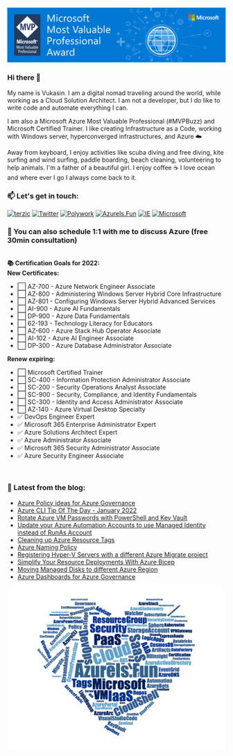 ![Microsoft MVP](/assets/img/MVP_SocialGraphics_LinkedIn_1584x396px_Opt-4.jpg)

### Hi there 👋

My name is Vukasin. I am a digital nomad traveling around the world, while working as a Cloud Solution Architect. I am not a developer, but I do like to write code and automate everything I can.

I am also a Microsoft Azure Most Valuable Professional (#MVPBuzz) and Microsoft Certified Trainer. I like creating Infrastructure as a Code, working with Windows server, hyperconverged infrastructures, and Azure ☁️

Away from keyboard, I enjoy activities like scuba diving and free diving, kite surfing and wind surfing, paddle boarding, beach cleaning, volunteering to help animals. I'm a father of a beautiful girl. I enjoy coffee ☕️ I love ocean and where ever I go I always come back to it.

### 📫  Let's get in touch:

[![terzic](https://img.shields.io/badge/linkedin-%230077B5.svg?style=for-the-badge&logo=linkedin&logoColor=white)](https://www.linkedin.com/in/terzic/)
[![Twitter](https://img.shields.io/badge/twitter-%231DA1F2.svg?style=for-the-badge&logo=Twitter&logoColor=white)](https://twitter.com/MrTerzic)
[![Polywork](https://img.shields.io/badge/Polywork-543DE0?style=for-the-badge&logo=polywork&logoColor=white)](https://www.polywork.com/vukasin)
[![AzureIs.Fun](https://img.shields.io/badge/blog-0078D4.svg?style=for-the-badge&logo=azure-devops&logoColor=white)](https://azureis.fun)
[![IE](https://img.shields.io/badge/website-0076D6?style=for-the-badge&logo=Internet%20Explorer&logoColor=white)](http://vukasinterzic.com)
[![Microsoft](https://img.shields.io/badge/MVP-0078D4?style=for-the-badge&logo=microsoft&logoColor=white)](https://mvp.microsoft.com/en-us/PublicProfile/5003864?fullName=Vukasin%20Terzic)

### 🤙 You can also schedule 1:1 with me to discuss Azure (free 30min consultation)

<br>

  <summary><b>📚 Certification Goals for 2022:</b></summary>
  <summary><b>New Certificates:</b></summary>
  <ul>
    <li>⬜️ AZ-700 - Azure Network Engineer Associate</li>
    <li>⬜️ AZ-800 - Administering Windows Server Hybrid Core Infrastructure</li>
    <li>⬜️ AZ-801 - Configuring Windows Server Hybrid Advanced Services</li>
    <li>⬜️ AI-900 - Azure AI Fundamentals</li>
    <li>⬜️ DP-900 - Azure Data Fundamentals</li>
    <li>⬜️ 62-193 - Technology Literacy for Educators</li>
    <li>⬜️ AZ-600 - Azure Stack Hub Operator Associate</li>
    <li>⬜️ AI-102 - Azure AI Engineer Associate</li>
    <li>⬜️ DP-300 - Azure Database Administrator Associate</li>

  </ul>

  <summary><b>Renew expiring:</b></summary>
  <ul>
    <li>⬜️ Microsoft Certified Trainer</li>
    <li>⬜️ SC-400 - Information Protection Administrator Associate</li>
    <li>⬜️ SC-200 - Security Operations Analyst Associate</li>
    <li>⬜️ SC-900 - Security, Compliance, and Identity Fundamentals</li>
    <li>⬜️ SC-300 - Identity and Access Administrator Associate</li>
    <li>⬜️ AZ-140 - Azure Virtual Desktop Specialty</li>
    <li>✅ DevOps Engineer Expert</li>
    <li>✅ Microsoft 365 Enterprise Administrator Expert</li>
    <li>✅ Azure Solutions Architect Expert</li>
    <li>✅ Azure Administrator Associate</li>
    <li>✅ Microsoft 365 Security Administrator Associate</li>
    <li>✅ Azure Security Engineer Associate</li>
  </ul>

<br>

### 📝 Latest from the blog:

<!-- AzureIs.Fun:START -->
- [Azure Policy ideas for Azure Governance](https://azureis.fun/posts/Azure-Policy-ideas-for-Azure-Governance/)
- [Azure CLI Tip Of The Day - January 2022](https://azureis.fun/posts/Azure-CLI-Tip-Of-The-Day-1-31/)
- [Rotate Azure VM Passwords with PowerShell and Key Vault](https://azureis.fun/posts/Rotate-Azure-VM-admin-password-with-PowerShell-and-KeyVault/)
- [Update your Azure Automation Accounts to use Managed Identity instead of RunAs Account](https://azureis.fun/posts/Update-Azure-Automation-Account-To-Use-Managed-Identity/)
- [Cleaning up Azure Resource Tags](https://azureis.fun/posts/Cleaning-Up-Azure-Resource-Tags/)
- [Azure Naming Policy](https://azureis.fun/posts/Azure-Naming-Policy/)
- [Registering Hyper-V Servers with a different Azure Migrate project](https://azureis.fun/posts/Registering-HyperV-Servers-With-A-Different-Azure-Migration-Project/)
- [Simplify Your Resource Deployments With Azure Bicep](https://azureis.fun/posts/Simplify-Your-Resource-Deployments-With-Azure-Bicep/)
- [Moving Managed Disks to different Azure Region](https://azureis.fun/posts/Moving-Managed-Disks-To-Different-Azure-Region/)
- [Azure Dashboards for Azure Governance](https://azureis.fun/posts/Azure-Dashboards-for-Azure-Governance/)
<!-- AzureIs.Fun:END -->


![Azure Is Fun](/assets/img/azure-is-fun-wordcloud-azure-hearth.png)


<!--
**vukasinterzic/vukasinterzic** is a ✨ _special_ ✨ repository because its `README.md` (this file) appears on your GitHub profile.

Here are some ideas to get you started:

- 🔭 I’m currently working on ...
- 🌱 I’m currently learning ...
- 👯 I’m looking to collaborate on ...
- 🤔 I’m looking for help with ...
- 💬 Ask me about ...
- 📫 How to reach me: ...
- 😄 Pronouns: ...
- ⚡ Fun fact: ...
-->
